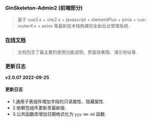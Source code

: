 ### GinSkeleton-Admin2 (前端部分)
> 基于 vue3.x + vite2.x + javascript + elementPlus + pinia + vue-router4.x + axios 等最新技术栈构建的全新后台管理系统.  


###  [在线文档](https://www.yuque.com/xiaofensinixidaouxiang/qmanaq/qmucb4)
> 文档包含了最主要的使用功能说明、界面效果图、演示地址等.

### 更新日志
**v2.0.07  2022-09-25**

####  更新日志
 - 1.通用子表组件增加字段的只读属性、隐藏属性.
 - 2.依赖包组件更新至最新版.
 - 3.公共函数库增加日期格式化为 `yyy-mm-dd` 函数.

